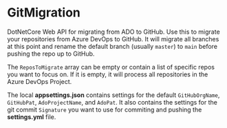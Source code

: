 # GitMigration
DotNetCore Web API for migrating from ADO to GitHub. Use this to migrate your repositories from Azure DevOps to GitHub.
It will migrate all branches at this point and rename the default branch (usually `master`) to `main` before pushing the repo up to GitHub. 


The `ReposToMigrate` array can be empty or contain a list of specific repos you want to focus on. If it is empty, it will process all repositories in the Azure DevOps Project.

The local **appsettings.json** contains settings for the default `GitHubOrgName`, `GitHubPat`, `AdoProjectName`, and `AdoPat`.
It also contains the settings for the git commit `Signature` you want to use for commiting and pushing the **settings.yml** file. 